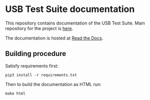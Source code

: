 # USB Test Suite documentation

This repository contains documentation of the USB Test Suite. Main repository for the project is [here](https://github.com/antmicro/usb-test-suite-build).

The documentation is hosted at [Read the Docs](https://usb-test-suite.readthedocs.io/en/latest/index.html).

## Building procedure

Satisfy requirements first:

```
pip3 install -r requirements.txt
```

Then to build the documentation as HTML run:

```
make html
```
